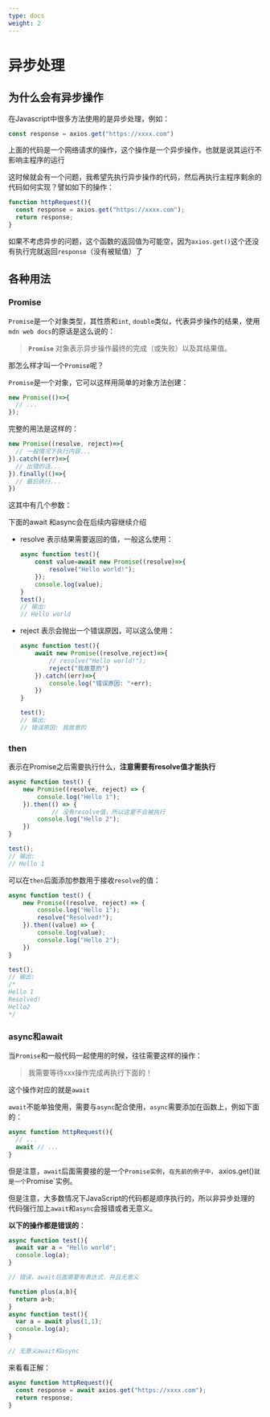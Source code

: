 ```yaml
---
type: docs
weight: 2
---
```


# 异步处理

## 为什么会有异步操作

在Javascript中很多方法使用的是异步处理，例如：

```javascript
const response = axios.get("https://xxxx.com")
```

上面的代码是一个网络请求的操作，这个操作是一个异步操作，也就是说其运行不影响主程序的运行

这时候就会有一个问题，我希望先执行异步操作的代码，然后再执行主程序剩余的代码如何实现？譬如如下的操作：

```javascript
function httpRequest(){
  const response = axios.get("https://xxxx.com");
  return response;
}
```

如果不考虑异步的问题，这个函数的返回值为可能空，因为`axios.get()`这个还没有执行完就返回`response`（没有被赋值）了

## 各种用法

### Promise

`Promise`是一个对象类型，其性质和`int`, `double`类似，代表异步操作的结果，使用`mdn web docs`的原话是这么说的：

> **`Promise`** 对象表示异步操作最终的完成（或失败）以及其结果值。

那怎么样才叫一个`Promise`呢？

`Promise`是一个对象，它可以这样用简单的对象方法创建：

```js
new Promise(()=>{
  // ...
});
```

完整的用法是这样的：

```js
new Promise((resolve, reject)=>{
  // 一般情况下执行内容...
}).catch((err)=>{
  // 出错的话...
}).finally(()=>{
  // 最后执行...
})
```

这其中有几个参数：

下面的await 和async会在后续内容继续介绍

- resolve
  表示结果需要返回的值，一般这么使用：

  ```js
  async function test(){
      const value=await new Promise((resolve)=>{
          resolve("Hello world!");
      });
      console.log(value);
  }
  test();
  // 输出: 
  // Hello world
  ```

- reject
  表示会抛出一个错误原因，可以这么使用：

  ```js
  async function test(){
      await new Promise((resolve,reject)=>{
          // resolve("Hello world!");
          reject("我故意的")
      }).catch((err)=>{
          console.log("错误原因: "+err);
      })
  }
  
  test();
  // 输出: 
  // 错误原因: 我故意的
  ```

### then

表示在Promise之后需要执行什么，**注意需要有resolve值才能执行**

```js
async function test() {
    new Promise((resolve, reject) => {
        console.log("Hello 1");
    }).then(() => {
		    // 没有resolve值，所以这里不会被执行
        console.log("Hello 2");
    })
}

test();
// 输出: 
// Hello 1
```

可以在`then`后面添加参数用于接收`resolve`的值：

```js
async function test() {
    new Promise((resolve, reject) => {
        console.log("Hello 1");
        resolve("Resolved!");
    }).then((value) => {
        console.log(value);
        console.log("Hello 2");
    })
}

test();
// 输出:
/*
Hello 1
Resolved!
Hello2
*/
```

### async和await

当`Promise`和一般代码一起使用的时候，往往需要这样的操作：

> 我需要等待xxx操作完成再执行下面的！

这个操作对应的就是`await`

`await`不能单独使用，需要与`async`配合使用，`async`需要添加在函数上，例如下面的：

```js
async function httpRequest(){
  // ...
  await // ...
}
```

但是注意，`await`后面需要接的是一个`Promise实例`，`在先前的例子中，` axios.get()`就是一个`Promise`实例。

但是注意，大多数情况下JavaScript的代码都是顺序执行的，所以非异步处理的代码强行加上`await`和`async`会报错或者无意义。

**以下的操作都是错误的**：

```js
async function test(){
  await var a = "Hello world";
  console.log(a);
}

// 错误，await后面需要有表达式，并且无意义
```

```js
function plus(a,b){
  return a+b;
}
async function test(){
  var a = await plus(1,1);
  console.log(a);
}

// 无意义await和async
```

来看看正解：

```js
async function httpRequest(){
  const response = await axios.get("https://xxxx.com");
  return response;
}
```


